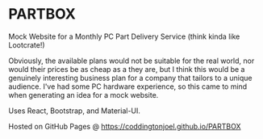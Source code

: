 # PARTBOX

Mock Website for a Monthly PC Part Delivery Service (think kinda like Lootcrate!)

Obviously, the available plans would not be suitable for the real world, nor would their prices be as cheap as a they are, but I think this would be a genuinely interesting business plan for a company that tailors to a unique audience. I've had some PC hardware experience, so this came to mind when generating an idea for a mock website.

Uses React, Bootstrap, and Material-UI.

Hosted on GitHub Pages @ https://coddingtonjoel.github.io/PARTBOX